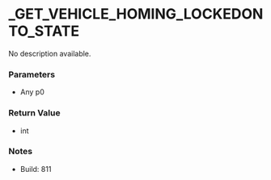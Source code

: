 # _GET_VEHICLE_HOMING_LOCKEDONTO_STATE

No description available.

### Parameters
* Any p0

### Return Value
* int

### Notes
* Build: 811

